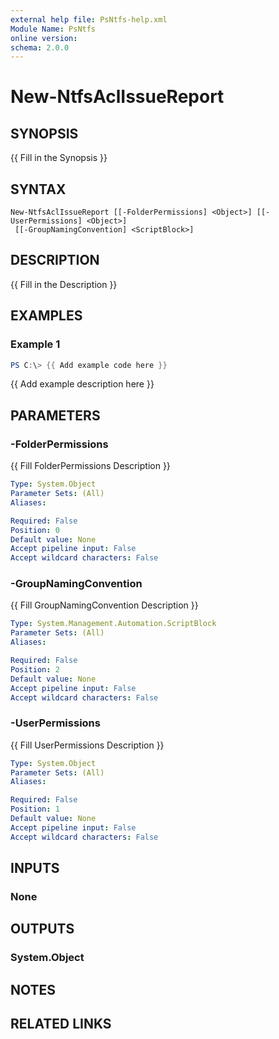 ```yaml
---
external help file: PsNtfs-help.xml
Module Name: PsNtfs
online version:
schema: 2.0.0
---
```


# New-NtfsAclIssueReport

## SYNOPSIS
{{ Fill in the Synopsis }}

## SYNTAX

```
New-NtfsAclIssueReport [[-FolderPermissions] <Object>] [[-UserPermissions] <Object>]
 [[-GroupNamingConvention] <ScriptBlock>]
```

## DESCRIPTION
{{ Fill in the Description }}

## EXAMPLES

### Example 1
```powershell
PS C:\> {{ Add example code here }}
```

{{ Add example description here }}

## PARAMETERS

### -FolderPermissions
{{ Fill FolderPermissions Description }}

```yaml
Type: System.Object
Parameter Sets: (All)
Aliases:

Required: False
Position: 0
Default value: None
Accept pipeline input: False
Accept wildcard characters: False
```

### -GroupNamingConvention
{{ Fill GroupNamingConvention Description }}

```yaml
Type: System.Management.Automation.ScriptBlock
Parameter Sets: (All)
Aliases:

Required: False
Position: 2
Default value: None
Accept pipeline input: False
Accept wildcard characters: False
```

### -UserPermissions
{{ Fill UserPermissions Description }}

```yaml
Type: System.Object
Parameter Sets: (All)
Aliases:

Required: False
Position: 1
Default value: None
Accept pipeline input: False
Accept wildcard characters: False
```

## INPUTS

### None

## OUTPUTS

### System.Object
## NOTES

## RELATED LINKS
